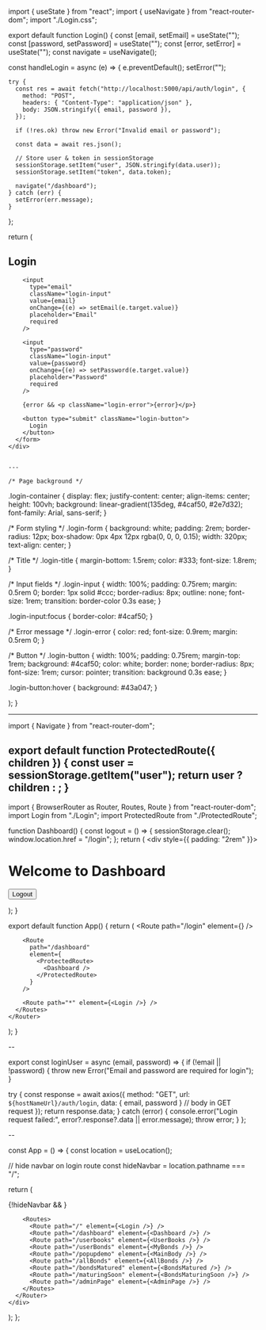 import { useState } from "react";
import { useNavigate } from "react-router-dom";
import "./Login.css";

export default function Login() {
  const [email, setEmail] = useState("");
  const [password, setPassword] = useState("");
  const [error, setError] = useState("");
  const navigate = useNavigate();

  const handleLogin = async (e) => {
    e.preventDefault();
    setError("");

    try {
      const res = await fetch("http://localhost:5000/api/auth/login", {
        method: "POST",
        headers: { "Content-Type": "application/json" },
        body: JSON.stringify({ email, password }),
      });

      if (!res.ok) throw new Error("Invalid email or password");

      const data = await res.json();

      // Store user & token in sessionStorage
      sessionStorage.setItem("user", JSON.stringify(data.user));
      sessionStorage.setItem("token", data.token);

      navigate("/dashboard");
    } catch (err) {
      setError(err.message);
    }
  };

  return (
    <div className="login-container">
      <form className="login-form" onSubmit={handleLogin}>
        <h2 className="login-title">Login</h2>

        <input
          type="email"
          className="login-input"
          value={email}
          onChange={(e) => setEmail(e.target.value)}
          placeholder="Email"
          required
        />

        <input
          type="password"
          className="login-input"
          value={password}
          onChange={(e) => setPassword(e.target.value)}
          placeholder="Password"
          required
        />

        {error && <p className="login-error">{error}</p>}

        <button type="submit" className="login-button">
          Login
        </button>
      </form>
    </div>


    ---

    /* Page background */
.login-container {
  display: flex;
  justify-content: center;
  align-items: center;
  height: 100vh;
  background: linear-gradient(135deg, #4caf50, #2e7d32);
  font-family: Arial, sans-serif;
}

/* Form styling */
.login-form {
  background: white;
  padding: 2rem;
  border-radius: 12px;
  box-shadow: 0px 4px 12px rgba(0, 0, 0, 0.15);
  width: 320px;
  text-align: center;
}

/* Title */
.login-title {
  margin-bottom: 1.5rem;
  color: #333;
  font-size: 1.8rem;
}

/* Input fields */
.login-input {
  width: 100%;
  padding: 0.75rem;
  margin: 0.5rem 0;
  border: 1px solid #ccc;
  border-radius: 8px;
  outline: none;
  font-size: 1rem;
  transition: border-color 0.3s ease;
}

.login-input:focus {
  border-color: #4caf50;
}

/* Error message */
.login-error {
  color: red;
  font-size: 0.9rem;
  margin: 0.5rem 0;
}

/* Button */
.login-button {
  width: 100%;
  padding: 0.75rem;
  margin-top: 1rem;
  background: #4caf50;
  color: white;
  border: none;
  border-radius: 8px;
  font-size: 1rem;
  cursor: pointer;
  transition: background 0.3s ease;
}

.login-button:hover {
  background: #43a047;
}

  );
}


---

import { Navigate } from "react-router-dom";

export default function ProtectedRoute({ children }) {
  const user = sessionStorage.getItem("user");
  return user ? children : <Navigate to="/login" />;
}
---

import { BrowserRouter as Router, Routes, Route } from "react-router-dom";
import Login from "./Login";
import ProtectedRoute from "./ProtectedRoute";

function Dashboard() {
  const logout = () => {
    sessionStorage.clear();
    window.location.href = "/login";
  };
  return (
    <div style={{ padding: "2rem" }}>
      <h1>Welcome to Dashboard</h1>
      <button onClick={logout}>Logout</button>
    </div>
  );
}

export default function App() {
  return (
    <Router>
      <Routes>
        <Route path="/login" element={<Login />} />

        <Route
          path="/dashboard"
          element={
            <ProtectedRoute>
              <Dashboard />
            </ProtectedRoute>
          }
        />

        <Route path="*" element={<Login />} />
      </Routes>
    </Router>
  );
}


--

export const loginUser = async (email, password) => {
  if (!email || !password) {
    throw new Error("Email and password are required for login");
  }

  try {
    const response = await axios({
      method: "GET",
      url: `${hostNameUrl}/auth/login`,
      data: { email, password } // body in GET request
    });
    return response.data;
  } catch (error) {
    console.error("Login request failed:", error?.response?.data || error.message);
    throw error;
  }
};

--

const App = () => {
  const location = useLocation();

  // hide navbar on login route
  const hideNavbar = location.pathname === "/";

  return (
    <div className="content Area">
      <ToastContainer />
      <Router>
        {!hideNavbar && <NavigationBar />}

        <Routes>
          <Route path="/" element={<Login />} />
          <Route path="/dashboard" element={<Dashboard />} />
          <Route path="/userbooks" element={<UserBooks />} />
          <Route path="/userBonds" element={<MyBonds />} />
          <Route path="/popupdemo" element={<MainBody />} />
          <Route path="/allBonds" element={<AllBonds />} />
          <Route path="/bondsMatured" element={<BondsMatured />} />
          <Route path="/maturingSoon" element={<BondsMaturingSoon />} />
          <Route path="/adminPage" element={<AdminPage />} />
        </Routes>
      </Router>
    </div>
  );
};
